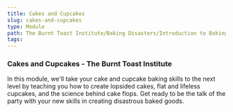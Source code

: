 ```yaml
---
title: Cakes and Cupcakes
slug: cakes-and-cupcakes
type: Module
path: The Burnt Toast Institute/Baking Disasters/Introduction to Baking Disasters/Cakes And Cupcakes
tags:
---
```


### Cakes and Cupcakes - The Burnt Toast Institute

In this module, we'll take your cake and cupcake baking skills to the next level by teaching you how to create lopsided cakes, flat and lifeless cupcakes, and the science behind cake flops. Get ready to be the talk of the party with your new skills in creating disastrous baked goods.
